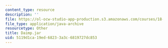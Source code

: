 ```yaml
---
content_type: resource
description: ''
file: https://ol-ocw-studio-app-production.s3.amazonaws.com/courses/18-03sc-differential-equations-fall-2011/5119d1ca19ed68233a3c6819727dc853_Daimp.jar
file_type: application/java-archive
resourcetype: Other
title: Daimp.jar
uid: 5119d1ca-19ed-6823-3a3c-6819727dc853
---
```

